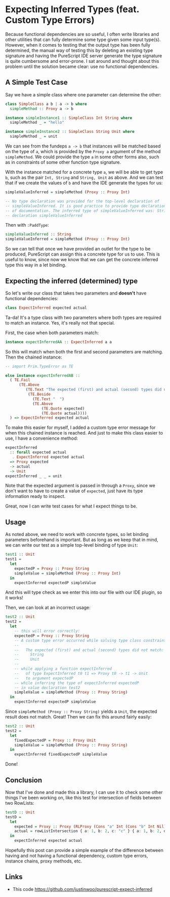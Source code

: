 # Expecting Inferred Types (feat. Custom Type Errors)

Because functional dependencies are so useful, I often write libraries and other utilities that can fully determine some type given some input type(s). However, when it comes to testing that the output type has been fully determined, the manual way of testing this by deleting an existing type signature and having the PureScript IDE server generate the type signature is quite cumbersome and error-prone. I sat around and thought about this problem until the solution became clear: use no functional dependencies.

## A Simple Test Case

Say we have a simple class where one parameter can determine the other:

```hs
class SimpleClass a b | a -> b where
  simpleMethod :: Proxy a -> b

instance simpleInstance1 :: SimpleClass Int String where
  simpleMethod _ = "hello"

instance simpleInstance2 :: SimpleClass String Unit where
  simpleMethod _ = unit
```

We can see from the fundeps `a -> b` that instances will be matched based on the type of `a`, which is provided by the `Proxy a` argument of the method `simpleMethod`. We could provide the type `a` in some other forms also, such as in constraints of some other function type signature.

With the instance matched for a concrete type `a`, we will be able to get type `b`, such as the pair `Int, String` and `String, Unit` as above. And we can test that if we create the values of `b` and have the IDE generate the types for us:

```hs
simpleValueInferred = simpleMethod (Proxy :: Proxy Int)

-- No type declaration was provided for the top-level declaration of
-- simpleValueInferred. It is good practice to provide type declarations as a form
-- of documentation. The inferred type of simpleValueInferred was: String in value
-- declaration simpleValueInferred
```

Then with `:PaddType`:

```hs
simpleValueInferred :: String
simpleValueInferred = simpleMethod (Proxy :: Proxy Int)
```

So we can tell that once we have provided an outlet for the type to be produced, PureScript can assign this a concrete type for us to use. This is useful to know, since now we know that we can get the concrete inferred type this way in a let binding.

## Expecting the inferred (determined) type

So let's write our class that takes two parameters and **doesn't** have functional dependencies:

```hs
class ExpectInferred expected actual
```

Ta-da! It's a type class with two parameters where both types are required to match an instance. Yes, it's really not that special.

First, the case when both parameters match:

```hs
instance expectInferredAA :: ExpectInferred a a
```

So this will match when both the first and second parameters are matching. Then the chained instance:

```hs
-- import Prim.TypeError as TE

else instance expectInferredAB ::
  ( TE.Fail
      (TE.Above
         (TE.Text "The expected (first) and actual (second) types did not match:")
          (TE.Beside
            (TE.Text "  ")
            (TE.Above
                (TE.Quote expected)
                (TE.Quote actual))))
  ) => ExpectInferred expected actual
```

To make this easier for myself, I added a custom type error message for when this chained instance is reached. And just to make this class easier to use, I have a convenience method:

```hs
expectInferred
  :: forall expected actual
   . ExpectInferred expected actual
  => Proxy expected
  -> actual
  -> Unit
expectInferred _ _ = unit
```

Note that the expected argument is passed in through a `Proxy`, since we don't want to have to create a value of `expected`, just have its type information ready to inspect.

Great, now I can write test cases for what I expect things to be.

## Usage

As noted above, we need to work with concrete types, so let binding parameters beforehand is important. But as long as we keep that in mind, we can write our test as a simple top-level binding of type `Unit`:

```hs
test1 :: Unit
test1 =
  let
    expectedP = Proxy :: Proxy String
    simpleValue = simpleMethod (Proxy :: Proxy Int)
  in
    expectInferred expectedP simpleValue
```

And this will type check as we enter this into our file with our IDE plugin, so it works!

Then, we can look at an incorrect usage:

```hs
test2 :: Unit
test2 =
  let
    -- this will error correctly:
    expectedP = Proxy :: Proxy String
    -- A custom type error occurred while solving type class constraints:
    --
    --   The expected (first) and actual (second) types did not match:
    --     String
    --     Unit
    --
    -- while applying a function expectInferred
    --   of type ExpectInferred t0 t1 => Proxy t0 -> t1 -> Unit
    --   to argument expectedP
    -- while inferring the type of expectInferred expectedP
    -- in value declaration test2
    simpleValue = simpleMethod (Proxy :: Proxy String)
  in
    expectInferred expectedP simpleValue
```

Since `simpleMethod (Proxy :: Proxy String)` yields a `Unit`, the expected result does not match. Great! Then we can fix this around fairly easily:

```hs
test2 :: Unit
test2 =
  let
    fixedExpectedP = Proxy :: Proxy Unit
    simpleValue = simpleMethod (Proxy :: Proxy String)
  in
    expectInferred fixedExpectedP simpleValue
```

Done!

## Conclusion

Now that I've done and made this a library, I can use it to check some other things I've been working on, like this test for intersection of fields between two RowLists:

```hs
testD :: Unit
testD =
  let
    expected = Proxy :: Proxy (RLProxy (Cons "a" Int (Cons "b" Int Nil)))
    actual = rowListIntersection { a: 1, b: 2, c: "c" } { a: 1, b: 2, d: "d" }
  in
    expectInferred expected actual
```

Hopefully this post can provide a simple example of the difference between having and not having a functional dependency, custom type errors, instance chains, proxy methods, etc.

## Links

* This code <https://github.com/justinwoo/purescript-expect-inferred>
